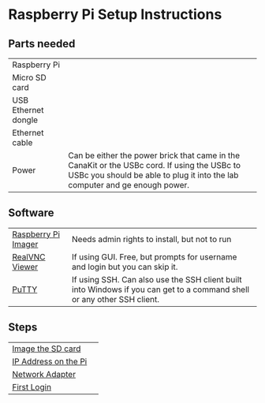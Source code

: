 # Raspberry Pi Setup Instructions

## Parts needed

| | |
| --- | --- |
| Raspberry Pi | |
| Micro SD card | |
| USB Ethernet dongle | |
| Ethernet cable | |
| Power | Can be either the power brick that came in the CanaKit or the USBc cord. If using the USBc to USBc you should be able to plug it into the lab computer and ge enough power. |

## Software

| | | 
| --- | --- |
| [Raspberry Pi Imager](https://www.raspberrypi.com/software/) | Needs admin rights to install, but not to run |
| [RealVNC Viewer](https://www.realvnc.com/en/connect/download/viewer/) | If using GUI. Free, but prompts for username and login but you can skip it. |
| [PuTTY](https://www.putty.org/) | If using SSH. Can also use the SSH client built into Windows if you can get to a command shell or any other SSH client. |

## Steps

| | |
| --- | --- | 
| [Image the SD card](createimage.md) | |
| [IP Address on the Pi](./ipaddress.md) | |
| [Network Adapter](./labnetwork.md) | |
| [First Login](./firstboot.md) | |